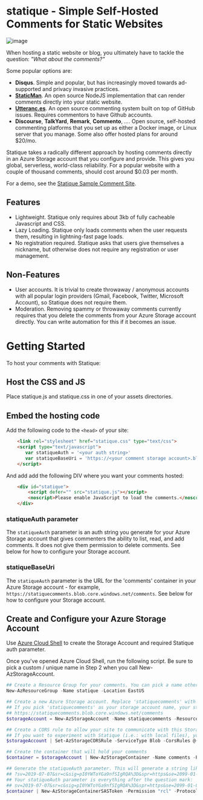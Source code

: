 # statique - Simple Self-Hosted Comments for Static Websites

![image](https://user-images.githubusercontent.com/11475352/116257432-e6f0c000-a728-11eb-8948-d0c09e2f3b41.png)

When hosting a static website or blog, you ultimately have to tackle the question: _"What about the comments?"_

Some popular options are:

- **Disqus**. Simple and popular, but has increasingly moved towards ad-supported and privacy invasive practices.
- **[StaticMan](https://staticman.net/)**. An open source NodeJS implementation that can render comments directly into your static website.
- **[Utteranc.es](https://utteranc.es/)**. An open source commenting system built on top of GitHub issues. Requires commentors to have Github accounts.
- **Discourse**, **TalkYard**, **Remark**, **Commento**, *...*. Open source, self-hosted commenting platforms that you set up as either a Docker image, or Linux server that you manage. Some also offer hosted plans for around $20/mo.

Statique takes a radically different approach by hosting comments directly in an Azure Storage account that you configure and provide. This gives you global, serverless, world-class reliability. For a popular website with a couple of thousand comments, should cost around $0.03 per month.

For a demo, see the [Statique Sample Comment Site](https://www.leeholmes.com/projects/statique/).

## Features

- Lightweight. Statique only requires about 3kb of fully cacheable Javascript and CSS.
- Lazy Loading. Statique only loads comments when the user requests them, resulting in lightning-fast page loads.
- No registration required. Statique asks that users give themselves a nickname, but otherwise does not require any registration or user management.

## Non-Features

- User accounts. It is trivial to create throwaway / anonymous accounts with all popular login providers (Gmail, Facebook, Twitter, Microsoft Account), so Statique does not require them.
- Moderation. Removing spammy or throwaway comments currently requires that you delete the comments from your Azure Storage account directly. You can write automation for this if it becomes an issue.

# Getting Started

To host your comments with Statique:

## Host the CSS and JS

Place statique.js and statique.css in one of your assets directories.

## Embed the hosting code

Add the following code to the `<head>` of your site:

``` html
    <link rel="stylesheet" href="statique.css" type="text/css">
    <script type="text/javascript">
       var statiqueAuth = '<your auth string>'
       var statiqueBaseUri = 'https://<your comment storage account>.blob.core.windows.net/comments'
    </script>
```

And add add the following DIV where you want your comments hosted:

``` html
    <div id="statique">
        <script defer="" src="statique.js"></script>
        <noscript>Please enable JavaScript to load the comments.</noscript>
    </div>
```

### statiqueAuth parameter

The `statiqueAuth` parameter is an auth string you generate for your Azure Storage account that gives commenters the ability to list, read, and add comments. It does not give them permission to delete comments. See below for how to configure your Storage account.

### statiqueBaseUri

The `statiqueAuth` parameter is the URL for the 'comments' container in your Azure Storage account - for example, `https://statiquecomments.blob.core.windows.net/comments`. See below for how to configure your Storage account.

## Create and Configure your Azure Storage Account

Use [Azure Cloud Shell](https://docs.microsoft.com/en-us/azure/cloud-shell/overview) to create the Storage Account and required Statique auth parameter.

Once you've opened Azure Cloud Shell, run the following script. Be sure to pick a custom / unique name in Step 2 when you call New-AzStorageAccount.

``` powershell
## Create a Resource Group for your comments. You can pick a name other than 'statique' if you want.
New-AzResourceGroup -Name statique -Location EastUS

## Create a new Azure Storage account. Replace 'statiquecomments' with a unique Azure Storage account name of your choosing.
## If you pick 'statiquecomments' as your storage account name, your statiqueBaseUri will be:
## https://statiquecomments.blob.core.windows.net/comments
$storageAccount = New-AzStorageAccount -Name statiquecomments -ResourceGroup statique -SkuName Standard_LRS -Location EastUS -AllowBlobPublicAccess:$true

## Create a CORS rule to allow your site to communicate with this Storage account. Replace 'https://www.leeholmes.com' with your site.
## If you want to experiment with Statique (i.e.: with local files), you can set "*" as AllowedOrigins.
$storageAccount | Set-AzStorageCORSRule -ServiceType Blob -CorsRules @{ AllowedOrigins = "https://www.leeholmes.com"; AllowedMethods = "GET","PUT"; AllowedHeaders = "*" }

## Create the container that will hold your comments
$container = $storageAccount | New-AzStorageContainer -Name comments -Permission Container

## Generate the statiqueAuth parameter. This will generate a string like:
## ?sv=2019-07-07&sr=c&sig=pI0YWToYGa9nfSIgRQA%3D&spr=https&se=2099-01-01T00%3A00%3A00Z&sp=rcl
## Your statiqueAuth parameter is everything after the question mark:
## sv=2019-07-07&sr=c&sig=pI0YWToYGa9nfSIgRQA%3D&spr=https&se=2099-01-01T00%3A00%3A00Z&sp=rcl
$container | New-AzStorageContainerSASToken -Permission "rcl" -Protocol "httpsonly" -ExpiryTime "1/1/2099"
```
